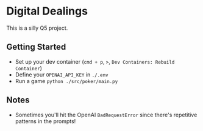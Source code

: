 # Digital Dealings

This is a silly Q5 project.

## Getting Started
- Set up your dev container (`cmd + p`, `>`, `Dev Containers: Rebuild Container`)
- Define your `OPENAI_API_KEY` in `./.env`
- Run a game `python ./src/poker/main.py`

## Notes
- Sometimes you'll hit the OpenAI `BadRequestError` since there's repetitive patterns in the prompts!